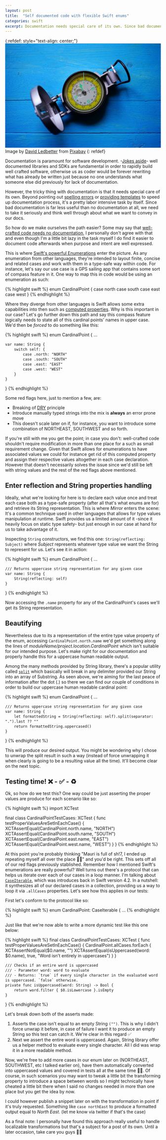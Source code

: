 ```yaml
---
layout: post
title:  "Self documented code with flexible Swift enums"
categories: swift
excerpt: Documentation needs special care of its own. Since bad documentation is far less useful than no documentation at all, how do we make ourselves the path easier?
---
```


[referralAutor]: https://pixabay.com/es/users/daledbet-14607822/?utm_source=link-attribution&amp;utm_medium=referral&amp;utm_campaign=image&amp;utm_content=5423683
[referralLink]: https://pixabay.com/es/?utm_source=link-attribution&amp;utm_medium=referral&amp;utm_campaign=image&amp;utm_content=5423683
[joke]: https://twitter.com/iamdevloper/status/1060067235316809729
[spellingErrors]: https://stackoverflow.com/a/26667211/2376336
[templates]: https://stackoverflow.com/a/38071980/2376336
[noDocBelievers]: https://hackaday.com/2019/03/05/good-code-documents-itself-and-other-hilarious-jokes-you-shouldnt-tell-yourself/
[enum]: https://docs.swift.org/swift-book/LanguageGuide/Enumerations.html
[properties]: https://docs.swift.org/swift-book/LanguageGuide/Properties.html
[DRY]: https://deviq.com/don-t-repeat-yourself/
[split]: https://developer.apple.com/documentation/swift/string/2894564-split
[iterable]: https://developer.apple.com/documentation/swift/caseiterable

<!-- ------------ -->

{:refdef: style="text-align: center;"}
![compass](/assets/posts/2_enumDescriptions/compass.jpg)
Image by [David Ledbetter][referralAutor] from [Pixabay][referralLink]
{: refdef}

Documentation is paramount for software development. -[Jokes aside][joke]- well documented libraries and SDKs are fundamental in order to rapidly build well crafted software, otherwise us as coder would be forever rewriting what has already be written just because no one understands what someone else did previously for lack of documentation.

However, the tricky thing with documentation is that it needs special care of its own. Beyond pointing out [spelling errors][spellingErrors] or [providing templates][templates] to speed up documentation process, it's a pretty labor intensive task by itself. Since bad documentation is far less useful than no documentation at all, we need to take it seriously and think well through about what we want to convey in our docs.

 So how do we make ourselves the path easier? Some may say that [well-crafted code needs no documentation][noDocBelievers], I personally don't agree with that and even though I'm a little bit lazy in the task myself I do find it easier to document code afterwards when purpose and intent are well expressed.
 
This is where [Swift's powerful Enumerations][enum] enter the picture. As any enumeration from other languages, they're intended to layout finite, concise and related cases and work with them in a type-safe way within code. For instance, let's say our use case is a GPS sailing app that contains some sort of compass feature in it. One way to map this in code would be using an enumeration as such:

{% highlight swift %}
enum CardinalPoint {
    case north
    case south
    case east
    case west
}
{% endhighlight %}

Where they diverge from other languages is Swift allows some extra capabilities into then such as [computed properties][properties]. Why is this important in our case? Let's go further down this path and say this compass feature logically needs to state all of this cardinal points' names in upper case. We'd then be _forced_ to do something like this:

{% highlight swift %}
enum CardinalPoint {
    ...
    
    var name: String {
        switch self: {
            case .north: "NORTH"
            case .south: "SOUTH"
            case .east: "EAST"
            case .west: "WEST"
        }
    }
}
{% endhighlight %}

Some red flags here, just to mention a few, are:

- Breaking of [DRY][DRY] principle
- Introduce manually typed strings into the mix is **always** an error prone move
- This doesn't scale later on if, for instance, you want to introduce some combination of NORTHEAST, SOUTHWEST and so forth. 

If you're still with me you get the point; in case you don't: well-crafted code shouldn't require modification in more than one place for a such as small requirement change. Given that Swift allows for enumerations to have associated values we could for instance get rid of this computed property and assign their respective values altogether in each case declaration. However that doesn't necessarily solves the issue since we'd still be left with string values and the rest of the red flags above mentioned.

## Enter reflection and String properties handling

Ideally, what we're looking for here is to declare each value once and treat each case both as a type-safe property (after all that's what enums are for) and retrieve its String representation. This is where *Mirror* enters the scene: It's a common technique used in other languages that allows for type values manipulation at runtime. Swift provides us a limited amount of it -since it heavily focus on static type safety- but just enough in our case at hand for us to take advantage of it.

Inspecting `String` constructors, we find this one: `String(reflecting: Subject)` where *Subject* represents whatever type value we want the String to represent for us. Let's see it in action:

{% highlight swift %}
enum CardinalPoint {
    ...

    /// Returns uppercase string representation for any given case
    var name: String {
        String(reflecting: self)
    }
}
{% endhighlight %}

Now accessing the `.name` property for any of the CardinalPoint's cases we'll get its String representation. 

## Beautifying 

Nevertheless due to its a representation of the entire type value property of the enum, accessing `CardinalPoint.north.name` we'd get something along the lines of *moduleName/project.location.CardinalPoint* which isn't suitable for our intended purpose. Let's make right for our documentation and properly handle this for a uppercase human readable output.

Among the many methods provided by String library, there's a popular utility called [`split`][split] which basically will break in any delimiter provided our String into an array of Substring. As seen above, we're aiming for the last peace of information after the dot (.) so there we can find our couple of conditions in order to build our uppercase human readable cardinal point:

{% highlight swift %}
enum CardinalPoint {
    ...

    /// Returns uppercase string representation for any given case
    var name: String {
        let formattedString = String(reflecting: self).split(separator: ".").last ?? ""
        return formattedString.uppercased()
    }
}
{% endhighlight %}

This will produce our desired output. You might be wondering why I chose to unwrap the split result in such a way (instead of force unwrapping it when clearly is going to be a resulting value all the time). It'll become clear on the next topic.

## Testing time! ❌ - ✅ - ♻️

Ok, so how do we test this? One way could be just asserting the proper values are produce for each scenario like so:

{% highlight swift %}
import XCTest

final class CardinalPointTestCases: XCTest {
    func testProperValuesAreSetInEachCase() {
        XCTAssertEqual(CardinalPoint.north.name, "NORTH")
        XCTAssertEqual(CardinalPoint.south.name, "SOUTH")
        XCTAssertEqual(CardinalPoint.east.name, "EAST")
        XCTAssertEqual(CardinalPoint.west.name, "WEST")
    }
}
{% endhighlight %}

At this point you're probably thinking "Mauri is full of sh!7, I ended up repeating myself all over the place 💩🤬" and you'd be right. This sets off all of our red flags previously stablished. Remember how I mentioned Swift's enumerations are really powerful? Well turns out there's a protocol that can helps us iterate over each of our cases in a loop manner. I'm talking about [`CaseIterable`][iterable], which was introduces back in Swift version 4.2. In a nutshell: it synthesizes all of our declared cases in a collection, providing us a way to loop it via `.allCases` properties. Let's see how this applies in our tests:

First let's conform to the protocol like so:

{% highlight swift %}
enum CardinalPoint: CaseIterable { ...
{% endhighlight %}

Just like that we're now able to write a more dynamic test like this one below:

{% highlight swift %}
final class CardinalPointTestCases: XCTest {
    func testProperValuesAreSetInEachCase() {
        CardinalPoint.allCases.forEach {
            XCTAssertNotEqual($0.name, "")
            XCTAssertEqual(isUppercased(word: $0.name), true, "Word isn't entirely in uppercases")
        }
    }

    /// Checks if an entire word is uppercased
    /// - Parameter word: word to evaluate
    /// - Returns: `true` if every single character in the evaluated word is uppercased. `false` otherwise.
    private func isUppercased(word: String) -> Bool {
        return word.filter { $0.isLowercase }.isEmpty
    }
}
{% endhighlight %}

Let's break down both of the asserts made:

1. Asserts the case isn't equal to an empty String `("")`. This is why I didn't force unwrap it before, in case of failure I want it to produce an empty String so this test can catch it. We're clear in this regard ✅
2. Next we assert the entire word is uppercased. Again, String library offer us a helper method to evaluate every single character. All I did was wrap it in a more readable method. 

Now, we're free to add more cases in our enum later on (NORTHEAST, SOUTHWEST, etc I talked earlier on), have them automatically converted into uppercased values and covered in tests all at the same time 👏🏽. Of course, in such scenarios you may want to tweak a little bit the transforming property to introduce a space between words so I might technically have cheated a little bit there when I said no changes needed in more than one place but you get the idea by now. 

I could however publish a snippet later on with the transformation in point if it's truly requested. Something like `case northEast` to produce a formatted output equal to *North East*. (let me know via twitter if that's the case)

As a final note: I personally have found this approach really useful to handle localizable transformations but that's a subject for a post of its own. Until a later occasion, take care you guys 👋🏽
